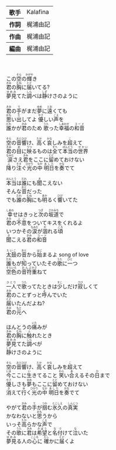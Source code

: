 <table>

<tbody><tr>
<th>歌手</th>
<td>Kalafina</td>
</tr>

<tr>
<th>作詞</th>
<td>梶浦由記</td>
</tr>

<tr>
<th>作曲</th>
<td>梶浦由記</td>
</tr>

<tr>
<th>編曲</th>
<td>梶浦由記</td>
</tr>
</tbody>
</table>
<br>
<br>
<div>
この<ruby>空<rp>(</rp><rt>そら</rt><rp>)</rp></ruby>の<ruby>輝<rp>(</rp><rt>かがや</rt><rp>)</rp></ruby>き<br>
<ruby>君<rp>(</rp><rt>きみ</rt><rp>)</rp></ruby>の<ruby>胸<rp>(</rp><rt>むね</rt><rp>)</rp></ruby>に<ruby>届<rp>(</rp><rt>とど</rt><rp>)</rp></ruby>いてる?<br>
<ruby>夢見<rp>(</rp><rt>ゆめみ</rt><rp>)</rp></ruby>てた<ruby>調<rp>(</rp><rt>しら</rt><rp>)</rp></ruby>べは<ruby>静<rp>(</rp><rt>しず</rt><rp>)</rp></ruby>けさのように<br>
<br>
<ruby>君<rp>(</rp><rt>きみ</rt><rp>)</rp></ruby>の<ruby>手<rp>(</rp><rt>て</rt><rp>)</rp></ruby>がまだ<ruby>夢<rp>(</rp><rt>ゆめ</rt><rp>)</rp></ruby>に<ruby>遠<rp>(</rp><rt>とお</rt><rp>)</rp></ruby>くても<br>
<ruby>思<rp>(</rp><rt>おも</rt><rp>)</rp></ruby>い<ruby>出<rp>(</rp><rt>だ</rt><rp>)</rp></ruby>してよ <ruby>優<rp>(</rp><rt>やさ</rt><rp>)</rp></ruby>しい<ruby>声<rp>(</rp><rt>こえ</rt><rp>)</rp></ruby>を<br>
<ruby>誰<rp>(</rp><rt>だれ</rt><rp>)</rp></ruby>かが<ruby>君<rp>(</rp><rt>きみ</rt><rp>)</rp></ruby>のため <ruby>歌<rp>(</rp><rt>うた</rt><rp>)</rp></ruby>った<ruby>幸福<rp>(</rp><rt>しあわせ</rt><rp>)</rp></ruby>の<ruby>和音<rp>(</rp><rt>コード</rt><rp>)</rp></ruby><br>

<br>
<ruby>空<rp>(</rp><rt>そら</rt><rp>)</rp></ruby>の<ruby>音<rp>(</rp><rt>おと</rt><rp>)</rp></ruby><ruby>響<rp>(</rp><rt>ひび</rt><rp>)</rp></ruby>け、<ruby>高<rp>(</rp><rt>たか</rt><rp>)</rp></ruby>く<ruby>哀<rp>(</rp><rt>かな</rt><rp>)</rp></ruby>しみを<ruby>超<rp>(</rp><rt>こ</rt><rp>)</rp></ruby>えて<br>
<ruby>君<rp>(</rp><rt>きみ</rt><rp>)</rp></ruby>の<ruby>目<rp>(</rp><rt>め</rt><rp>)</rp></ruby>に<ruby>映<rp>(</rp><rt>うつ</rt><rp>)</rp></ruby>るものは<ruby>全<rp>(</rp><rt>すべ</rt><rp>)</rp></ruby>て<ruby>本当<rp>(</rp><rt>ほんとう</rt><rp>)</rp></ruby>の<ruby>世界<rp>(</rp><rt>せかい</rt><rp>)</rp></ruby><br>
<ruby>涙<rp>(</rp><rt>なみだ</rt><rp>)</rp></ruby>さえ<ruby>君<rp>(</rp><rt>きみ</rt><rp>)</rp></ruby>をここに<ruby>留<rp>(</rp><rt>とど</rt><rp>)</rp></ruby>めておけない<br>
<ruby>降<rp>(</rp><rt>ふ</rt><rp>)</rp></ruby>り<ruby>注<rp>(</rp><rt>そそ</rt><rp>)</rp></ruby>ぐ<ruby>光<rp>(</rp><rt>ひかり</rt><rp>)</rp></ruby>の<ruby>中<rp>(</rp><rt>なか</rt><rp>)</rp></ruby> <ruby>明日<rp>(</rp><rt>あした</rt><rp>)</rp></ruby>を<ruby>奏<rp>(</rp><rt>かな</rt><rp>)</rp></ruby>でて<br>
<br>
<ruby>本当<rp>(</rp><rt>ほんとう</rt><rp>)</rp></ruby>は<ruby>誰<rp>(</rp><rt>だれ</rt><rp>)</rp></ruby>にも<ruby>聞<rp>(</rp><rt>き</rt><rp>)</rp></ruby>こえない<br>
そんな<ruby>音<rp>(</rp><rt>おと</rt><rp>)</rp></ruby>だった<br>
でも<ruby>誰<rp>(</rp><rt>だれ</rt><rp>)</rp></ruby>の<ruby>胸<rp>(</rp><rt>むね</rt><rp>)</rp></ruby>にも<ruby>明<rp>(</rp><rt>あか</rt><rp>)</rp></ruby>るく<ruby>響<rp>(</rp><rt>ひび</rt><rp>)</rp></ruby>いてた<br>
<br>
<ruby>幸<rp>(</rp><rt>しあわ</rt><rp>)</rp></ruby>せはきっと<ruby>次<rp>(</rp><rt>つぎ</rt><rp>)</rp></ruby>の<ruby>坂道<rp>(</rp><rt>さかみち</rt><rp>)</rp></ruby>で<br>
<ruby>君<rp>(</rp><rt>きみ</rt><rp>)</rp></ruby>の<ruby>不意<rp>(</rp><rt>ふい</rt><rp>)</rp></ruby>をついてキスをくれるよ<br>
いつかその<ruby>涙<rp>(</rp><rt>なみだ</rt><rp>)</rp></ruby>が<ruby>涸<rp>(</rp><rt>か</rt><rp>)</rp></ruby>れる<ruby>頃<rp>(</rp><rt>ころ</rt><rp>)</rp></ruby><br>
<ruby>聞<rp>(</rp><rt>き</rt><rp>)</rp></ruby>こえる<ruby>君<rp>(</rp><rt>きみ</rt><rp>)</rp></ruby>の<ruby>和音<rp>(</rp><rt>コード</rt><rp>)</rp></ruby><br>
<br>
<ruby>太鼓<rp>(</rp><rt>たいこ</rt><rp>)</rp></ruby>の<ruby>音<rp>(</rp><rt>おと</rt><rp>)</rp></ruby>から<ruby>始<rp>(</rp><rt>はじ</rt><rp>)</rp></ruby>まるよ song of love<br>
<ruby>誰<rp>(</rp><rt>だれ</rt><rp>)</rp></ruby>もが<ruby>知<rp>(</rp><rt>し</rt><rp>)</rp></ruby>っていたその<ruby>歌<rp>(</rp><rt>うた</rt><rp>)</rp></ruby>に<ruby>一<rp>(</rp><rt>ひと</rt><rp>)</rp></ruby>つ<br>
<ruby>空色<rp>(</rp><rt>そらいろ</rt><rp>)</rp></ruby>の<ruby>音符<rp>(</rp><rt>おんぷ</rt><rp>)</rp></ruby><ruby>重<rp>(</rp><rt>かさ</rt><rp>)</rp></ruby>ねて<br>
<br>
<ruby>一人<rp>(</rp><rt>ひとり</rt><rp>)</rp></ruby>で<ruby>歌<rp>(</rp><rt>うた</rt><rp>)</rp></ruby>ってたときは<ruby>少<rp>(</rp><rt>すこ</rt><rp>)</rp></ruby>しだけ<ruby>寂<rp>(</rp><rt>さび</rt><rp>)</rp></ruby>しくて<br>
<ruby>君<rp>(</rp><rt>きみ</rt><rp>)</rp></ruby>のことずっと<ruby>呼<rp>(</rp><rt>よ</rt><rp>)</rp></ruby>んでいた<br>
<ruby>届<rp>(</rp><rt>とど</rt><rp>)</rp></ruby>いたんだよね?<br>
<ruby>君<rp>(</rp><rt>きみ</rt><rp>)</rp></ruby>の<ruby>元<rp>(</rp><rt>もと</rt><rp>)</rp></ruby>へ<br>
<br>
ほんとうの<ruby>痛<rp>(</rp><rt>いた</rt><rp>)</rp></ruby>みが<br>
<ruby>君<rp>(</rp><rt>きみ</rt><rp>)</rp></ruby>の<ruby>胸<rp>(</rp><rt>むね</rt><rp>)</rp></ruby>に<ruby>触<rp>(</rp><rt>ふ</rt><rp>)</rp></ruby>れたとき<br>
<ruby>夢見<rp>(</rp><rt>ゆめみ</rt><rp>)</rp></ruby>てた<ruby>調<rp>(</rp><rt>しら</rt><rp>)</rp></ruby>べが<br>
<ruby>静<rp>(</rp><rt>しず</rt><rp>)</rp></ruby>けさのように<br>
<br>
<ruby>空<rp>(</rp><rt>そら</rt><rp>)</rp></ruby>の<ruby>音<rp>(</rp><rt>おと</rt><rp>)</rp></ruby><ruby>響<rp>(</rp><rt>ひび</rt><rp>)</rp></ruby>け、<ruby>高<rp>(</rp><rt>たか</rt><rp>)</rp></ruby>く<ruby>哀<rp>(</rp><rt>かな</rt><rp>)</rp></ruby>しみを<ruby>超<rp>(</rp><rt>こ</rt><rp>)</rp></ruby>えて<br>
<ruby>今<rp>(</rp><rt>いま</rt><rp>)</rp></ruby>ここに<ruby>生<rp>(</rp><rt>い</rt><rp>)</rp></ruby>きてること <ruby>笑<rp>(</rp><rt>わら</rt><rp>)</rp></ruby>い<ruby>合<rp>(</rp><rt>あ</rt><rp>)</rp></ruby>えるその<ruby>日<rp>(</rp><rt>ひ</rt><rp>)</rp></ruby>まで<br>
<ruby>優<rp>(</rp><rt>やさ</rt><rp>)</rp></ruby>しさも<ruby>夢<rp>(</rp><rt>ゆめ</rt><rp>)</rp></ruby>もここに<ruby>留<rp>(</rp><rt>とど</rt><rp>)</rp></ruby>めておけない<br>
<ruby>消<rp>(</rp><rt>き</rt><rp>)</rp></ruby>えて<ruby>行<rp>(</rp><rt>ゆ</rt><rp>)</rp></ruby>く<ruby>光<rp>(</rp><rt>ひかり</rt><rp>)</rp></ruby>の<ruby>中<rp>(</rp><rt>なか</rt><rp>)</rp></ruby> <ruby>明日<rp>(</rp><rt>あした</rt><rp>)</rp></ruby>を<ruby>奏<rp>(</rp><rt>かな</rt><rp>)</rp></ruby>でて<br>
<br>
やがて<ruby>君<rp>(</rp><rt>きみ</rt><rp>)</rp></ruby>の<ruby>手<rp>(</rp><rt>て</rt><rp>)</rp></ruby>が<ruby>掴<rp>(</rp><rt>つか</rt><rp>)</rp></ruby>む<ruby>氷久<rp>(</rp><rt>とこしえ</rt><rp>)</rp></ruby>の<ruby>真実<rp>(</rp><rt>しんじつ</rt><rp>)</rp></ruby><br>
かなわないと<ruby>思<rp>(</rp><rt>おも</rt><rp>)</rp></ruby>うから<br>
いっそ<ruby>高<rp>(</rp><rt>たか</rt><rp>)</rp></ruby>らかな<ruby>声<rp>(</rp><rt>こえ</rt><rp>)</rp></ruby>で<br>
その<ruby>歌<rp>(</rp><rt>うた</rt><rp>)</rp></ruby>に<ruby>君<rp>(</rp><rt>きみ</rt><rp>)</rp></ruby>は<ruby>希望<rp>(</rp><rt>きぼう</rt><rp>)</rp></ruby>と<ruby>名付<rp>(</rp><rt>なづ</rt><rp>)</rp></ruby>けて<ruby>泣<rp>(</rp><rt>な</rt><rp>)</rp></ruby>いた<br>
<ruby>夢見<rp>(</rp><rt>ゆめみ</rt><rp>)</rp></ruby>る人の<ruby>心<rp>(</rp><rt>こころ</rt><rp>)</rp></ruby>に <ruby>確<rp>(</rp><rt>たし</rt><rp>)</rp></ruby>かに<ruby>届<rp>(</rp><rt>とど</rt><rp>)</rp></ruby>くよ
</div>